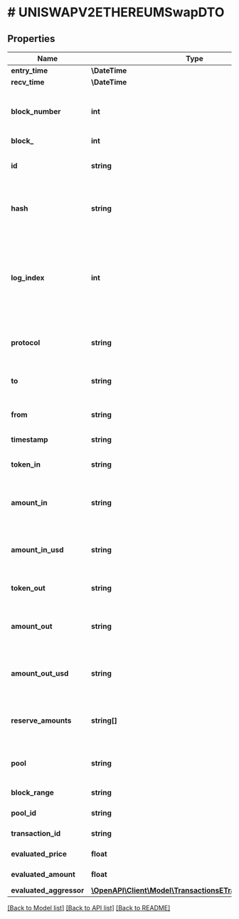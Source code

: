# # UNISWAPV2ETHEREUMSwapDTO

## Properties

Name | Type | Description | Notes
------------ | ------------- | ------------- | -------------
**entry_time** | **\DateTime** |  | [optional]
**recv_time** | **\DateTime** |  | [optional]
**block_number** | **int** | Number of block in which entity was recorded. | [optional]
**block_** | **int** |  | [optional]
**id** | **string** | swap-(Transaction hash)-(Log index) | [optional]
**hash** | **string** | Transaction hash of the transaction that emitted this event | [optional]
**log_index** | **int** | Event log index. For transactions that don&#39;t emit event, create arbitrary index starting from 0 | [optional]
**protocol** | **string** | The protocol this transaction belongs to | [optional]
**to** | **string** | Address that received the tokens | [optional]
**from** | **string** | Address that sent the tokens | [optional]
**timestamp** | **string** | Timestamp of this event | [optional]
**token_in** | **string** | Token deposited into pool | [optional]
**amount_in** | **string** | Amount of token deposited into pool in native units | [optional]
**amount_in_usd** | **string** | Amount of token deposited into pool in USD | [optional]
**token_out** | **string** | Token withdrawn from pool | [optional]
**amount_out** | **string** | Amount of token withdrawn from pool in native units | [optional]
**amount_out_usd** | **string** | Amount of token withdrawn from pool in USD | [optional]
**reserve_amounts** | **string[]** | Amount of input tokens in the liquidity pool | [optional]
**pool** | **string** | The pool involving this transaction | [optional]
**block_range** | **string** |  | [optional] [readonly]
**pool_id** | **string** |  | [optional] [readonly]
**transaction_id** | **string** |  | [optional] [readonly]
**evaluated_price** | **float** |  | [optional] [readonly]
**evaluated_amount** | **float** |  | [optional] [readonly]
**evaluated_aggressor** | [**\OpenAPI\Client\Model\TransactionsETradeAggressiveSide**](TransactionsETradeAggressiveSide.md) |  | [optional]

[[Back to Model list]](../../README.md#models) [[Back to API list]](../../README.md#endpoints) [[Back to README]](../../README.md)
